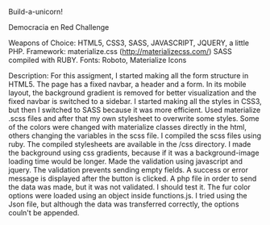 Build-a-unicorn!

Democracia en Red Challenge

Weapons of Choice: HTML5, CSS3, SASS, JAVASCRIPT, JQUERY, a little PHP.
Framework: materialize.css (http://materializecss.com/)
SASS compiled with RUBY.
Fonts: Roboto, Materialize Icons

Description:
For this assigment, I started making all the form structure in HTML5.
The page has a fixed navbar, a header and a form. In its mobile layout, the background gradient is removed for better visualization and the fixed navbar is switched to a sidebar.
I started making all the styles in CSS3, but then I switched to SASS because it was more efficient.
Used materialize .scss files and after that my own stylesheet to overwrite some styles. Some of the colors were changed with materialize classes directly in the html, others changing the variables in the scss file.
I compiled the scss files using ruby. The compiled stylesheets are available in the /css directory.
I made the background using css gradients, because if it was a background-image loading time would be longer.
Made the validation using javascript and jquery. The validation prevents sending empty fields. A success or error message is displayed after the button is clicked. A php file in order to send the data was made, but it was not validated. I should test it.
The fur color options were loaded using an object inside functions.js. I tried using the Json file, but although the data was transferred correctly, the options couln't be appended.



